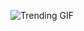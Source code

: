 
<!-- GIF_SECTION -->
![Trending GIF](https://media4.giphy.com/media/v1.Y2lkPThiYjIxNzcyNnBocTg4dm41Njd6cWQyaWZ1czh2cjl4enpiamZmbjVieTB4MDN5NCZlcD12MV9naWZzX3NlYXJjaCZjdD1n/ZfQXucKdaMcHLdSvWd/giphy.gif)
<!-- END_GIF_SECTION -->
